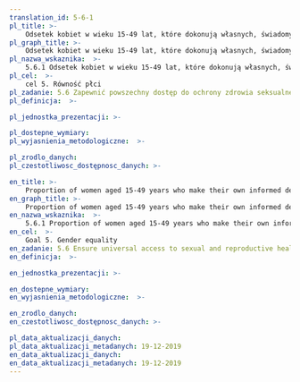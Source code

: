```yaml
---
translation_id: 5-6-1
pl_title: >-
    Odsetek kobiet w wieku 15-49 lat, które dokonują własnych, świadomych decyzji dotyczących współżycia seksualnego, antykoncepcji oraz opieki w zakresie zdrowia reprodukcyjnego
pl_graph_title: >-
    Odsetek kobiet w wieku 15-49 lat, które dokonują własnych, świadomych decyzji dotyczących współżycia seksualnego, antykoncepcji oraz opieki w zakresie zdrowia reprodukcyjnego
pl_nazwa_wskaznika:  >-
    5.6.1 Odsetek kobiet w wieku 15-49 lat, które dokonują własnych, świadomych decyzji dotyczących współżycia seksualnego, antykoncepcji oraz opieki w zakresie zdrowia reprodukcyjnego
pl_cel:  >-
    cel 5. Równość płci
pl_zadanie: 5.6 Zapewnić powszechny dostęp do ochrony zdrowia seksualnego i reprodukcyjnego oraz korzystanie z praw reprodukcyjnych, zgodnie z Programem Działań Międzynarodowej Konferencji na Rzecz Ludności i Rozwoju, Pekińską Platformą Działania i dokumentami końcowymi ich konferencji przeglądowych
pl_definicja:  >-

pl_jednostka_prezentacji: >-

pl_dostepne_wymiary:
pl_wyjasnienia_metodologiczne:  >-

pl_zrodlo_danych:
pl_czestotliwosc_dostępnosc_danych: >-

en_title: >-
    Proportion of women aged 15-49 years who make their own informed decisions regarding sexual relations, contraceptive use and reproductive health care
en_graph_title: >-
    Proportion of women aged 15-49 years who make their own informed decisions regarding sexual relations, contraceptive use and reproductive health care
en_nazwa_wskaznika:  >-
    5.6.1 Proportion of women aged 15-49 years who make their own informed decisions regarding sexual relations, contraceptive use and reproductive health care
en_cel:  >-
    Goal 5. Gender equality
en_zadanie: 5.6 Ensure universal access to sexual and reproductive health and reproductive rights as agreed in accordance with the Programme of Action of the International Conference on Population and Development and the Beijing Platform for Action and the outcome documents of their review conferences
en_definicja:  >-

en_jednostka_prezentacji: >-

en_dostepne_wymiary:
en_wyjasnienia_metodologiczne:  >-

en_zrodlo_danych:
en_czestotliwosc_dostępnosc_danych: >-

pl_data_aktualizacji_danych:
pl_data_aktualizacji_metadanych: 19-12-2019
en_data_aktualizacji_danych:
en_data_aktualizacji_metadanych: 19-12-2019
---
```

